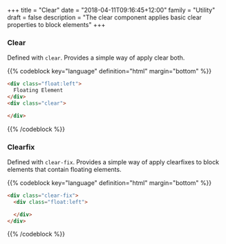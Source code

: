 +++
title = "Clear"
date = "2018-04-11T09:16:45+12:00"
family = "Utility"
draft = false
description = "The clear component applies basic clear properties to block elements"
+++

### Clear

Defined with `clear`. Provides a simple way of apply clear both.

<div class="float:left column:6 padding:5 fill:grey-l4 margin-bottom:u2">

</div>

<div class="clear fill:grey-l5 margin-bottom:u2">
  <div class="column:12 padding:5 fill:grey-l3">

  </div>
</div>

{{% codeblock key="language" definition="html" margin="bottom" %}}
```html
<div class="float:left">
  Floating Element
</div>
<div class="clear">

</div>
```
{{% /codeblock %}}

### Clearfix

Defined with `clear-fix`. Provides a simple way of apply clearfixes to block elements that contain floating elements.

<div class="clear-fix fill:grey-l5 margin-bottom:u2">
  <div class="float:left column:6 padding:5 fill:grey-l3">

  </div>
</div>

{{% codeblock key="language" definition="html" margin="bottom" %}}
```html
<div class="clear-fix">
  <div class="float:left">

  </div>
</div>
```
{{% /codeblock %}}
